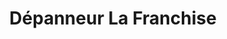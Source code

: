 ---
title: "Dépanneur La Franchise"
url: /vaudreuil-dorion/depanneur-la-franchise/
shop: Lebensmittel
---